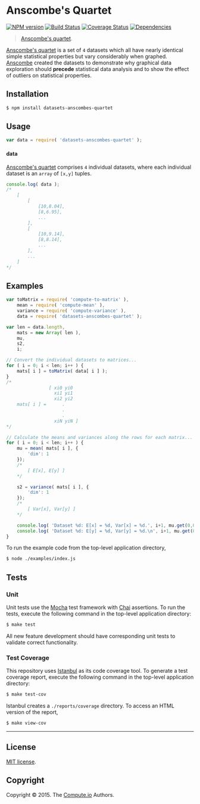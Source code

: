 Anscombe's Quartet
===
[![NPM version][npm-image]][npm-url] [![Build Status][travis-image]][travis-url] [![Coverage Status][codecov-image]][codecov-url] [![Dependencies][dependencies-image]][dependencies-url]

> [Anscombe's quartet](https://en.wikipedia.org/wiki/Anscombe%27s_quartet).

[Anscombe's quartet](https://en.wikipedia.org/wiki/Anscombe%27s_quartet) is a set of `4` datasets which all have nearly identical simple statistical properties but vary considerably when graphed. [Anscombe](https://en.wikipedia.org/wiki/Francis_Anscombe) created the datasets to demonstrate why graphical data exploration should __precede__ statistical data analysis and to show the effect of outliers on statistical properties.


## Installation

``` bash
$ npm install datasets-anscombes-quartet
```


## Usage

``` javascript
var data = require( 'datasets-anscombes-quartet' );
```

#### data

[Anscombe's quartet](https://en.wikipedia.org/wiki/Anscombe%27s_quartet) comprises `4` individual datasets, where each individual dataset is an `array` of `[x,y]` tuples.

``` javascript
console.log( data );
/*
	[
		[
			[10,8.04],
			[8,6.95],
			...
		],
		[
			[10,9.14],
			[8,8.14],
			...
		],
		...
	]
*/
```


## Examples

``` javascript
var toMatrix = require( 'compute-to-matrix' ),
	mean = require( 'compute-mean' ),
	variance = require( 'compute-variance' ),
	data = require( 'datasets-anscombes-quartet' );

var len = data.length,
	mats = new Array( len ),
	mu,
	s2,
	i;

// Convert the individual datasets to matrices...
for ( i = 0; i < len; i++ ) {
	mats[ i ] = toMatrix( data[ i ] );
}
/*
                [ xi0 yi0
                  xi1 yi1
                  xi2 yi2
    mats[ i ] =      .
                     .
                     .
                  xiN yiN ]
*/

// Calculate the means and variances along the rows for each matrix...
for ( i = 0; i < len; i++ ) {
	mu = mean( mats[ i ], {
		'dim': 1
	});
	/*
		[ E[x], E[y] ]
	*/

	s2 = variance( mats[ i ], {
		'dim': 1
	});
	/*
		[ Var[x], Var[y] ]
	*/

	console.log( 'Dataset %d: E[x] = %d, Var[x] = %d.', i+1, mu.get(0,0), s2.get(0,0) );
	console.log( 'Dataset %d: E[y] = %d, Var[y] = %d.\n', i+1, mu.get(0,1), s2.get(0,1) );
}
```

To run the example code from the top-level application directory,

``` bash
$ node ./examples/index.js
```



## Tests

### Unit

Unit tests use the [Mocha](http://mochajs.org/) test framework with [Chai](http://chaijs.com) assertions. To run the tests, execute the following command in the top-level application directory:

``` bash
$ make test
```

All new feature development should have corresponding unit tests to validate correct functionality.


### Test Coverage

This repository uses [Istanbul](https://github.com/gotwarlost/istanbul) as its code coverage tool. To generate a test coverage report, execute the following command in the top-level application directory:

``` bash
$ make test-cov
```

Istanbul creates a `./reports/coverage` directory. To access an HTML version of the report,

``` bash
$ make view-cov
```


---
## License

[MIT license](http://opensource.org/licenses/MIT).


## Copyright

Copyright &copy; 2015. The [Compute.io](https://github.com/compute-io) Authors.


[npm-image]: http://img.shields.io/npm/v/datasets-anscombes-quartet.svg
[npm-url]: https://npmjs.org/package/datasets-anscombes-quartet

[travis-image]: http://img.shields.io/travis/datasets-io/anscombes-quartet/master.svg
[travis-url]: https://travis-ci.org/datasets-io/anscombes-quartet

[codecov-image]: https://img.shields.io/codecov/c/github/datasets-io/anscombes-quartet/master.svg
[codecov-url]: https://codecov.io/github/datasets-io/anscombes-quartet?branch=master

[dependencies-image]: http://img.shields.io/david/datasets-io/anscombes-quartet.svg
[dependencies-url]: https://david-dm.org/datasets-io/anscombes-quartet

[dev-dependencies-image]: http://img.shields.io/david/dev/datasets-io/anscombes-quartet.svg
[dev-dependencies-url]: https://david-dm.org/dev/datasets-io/anscombes-quartet

[github-issues-image]: http://img.shields.io/github/issues/datasets-io/anscombes-quartet.svg
[github-issues-url]: https://github.com/datasets-io/anscombes-quartet/issues
